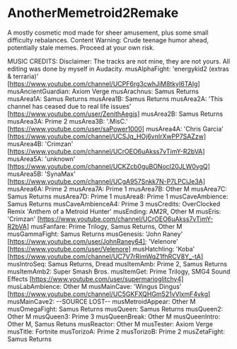 # AnotherMemetroid2Remake
A mostly cosmetic mod made for sheer amusement, plus some small difficulty rebalances. Content Warning: Crude teenage humor ahead, potentially stale memes. Proceed at your own risk.

MUSIC CREDITS:
Disclaimer: The tracks are not mine, they are not yours. All editing was done by myself in Audacity.
musAlphaFight: 'energykid2 (extras & terraria)' [https://www.youtube.com/channel/UCPF6rg3cwhJiM8tkyI6TAIg]
musAncientGuardian: Axiom Verge
musArachnus: Samus Returns
musArea1A: Samus Returns
musArea1B: Samus Returns
musArea2A: 'This channel has ceased due to real life issues' [https://www.youtube.com/user/ZenithAegis]
musArea2B: Samus Returns
musArea3A: Prime 2
musArea3B: '.MisC.' [https://www.youtube.com/user/saPower1000]
musArea4A: 'Chris Garcia' [https://www.youtube.com/channel/UCSJq_HOj6vnIrXwPP7SAZzw]
musArea4B: 'Crimzan' [https://www.youtube.com/channel/UCrOEO6uAkss7vTimY-R2bVA]
musArea5A: 'unknown' [https://www.youtube.com/channel/UCKZcb0guBONocl20JLW0vgQ]
musArea5B: 'SynaMax' [https://www.youtube.com/channel/UCgA957Snkk7N-P7LPCiJe3A]
musArea6A: Prime 2
musArea7A: Prime 1
musArea7B: Other M
musArea7C: Samus Returns
musArea7D: Prime 1
musArea8: Prime 1
musCaveAmbience: Samus Returns
musCaveAmbienceA4: Prime 3
musCredits: OverClocked Remix 'Anthem of a Metroid Hunter'
musEnding: AM2R, Other M
musEris: 'Crimzan' [https://www.youtube.com/channel/UCrOEO6uAkss7vTimY-R2bVA]
musFanfare: Prime Trilogy, Samus Returns, Other M
musGammaFight: Samus Returns
musGenesis: 'John Raney' [https://www.youtube.com/user/JohnRaney64]; 'Velenore' [https://www.youtube.com/user/Velenore]
musHatchling: 'Koba' [https://www.youtube.com/channel/UC7V7rRimWqZ1fhRCV8Y_-tA]
musIntroSeq: Samus Returns, Dread
musItemAmb: Prime 2, Samus Returns
musItemAmb2: Super Smash Bros.
musItemGet: Prime Trilogy, SMG4 Sound Effects [https://www.youtube.com/user/supermarioglitchy4]
musLabAmbience: Other M
musMainCave: 'Wingus Dingus' [https://www.youtube.com/channel/UC5GKFXQHGm521vVlxmF4vkg]
musMainCave2: --SOURCE LOST--
musMetroidAppear: Other M
musOmegaFight: Samus Returns
musQueen: Samus Returns
musQueen2: Other M
musQueen3: Prime 3
musQueenBreak: Other M
musQueenIntro: Other M, Samus Retuns
musReactor: Other M
musTester: Axiom Verge
musTitle: Fortnite
musTorizoA: Prime 2
musTorizoB: Prime 2
musZetaFight: Samus Returns
